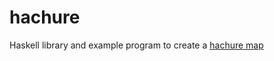 hachure
=======================
Haskell library and example program to create a [hachure map](https://en.wikipedia.org/wiki/Hachure_map)


